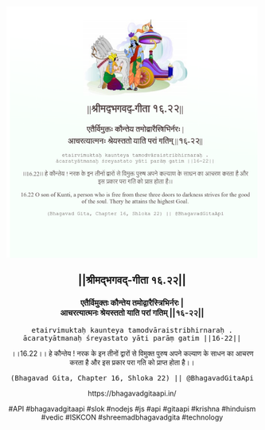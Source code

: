 <img src="../../asset/BG_16_22.png"/>
<center><h2>||श्रीमद्‍भगवद्‍-गीता १६.२२||</h2>
<h3>एतैर्विमुक्तः कौन्तेय तमोद्वारैस्त्रिभिर्नरः |<br/>आचरत्यात्मनः श्रेयस्ततो याति परां गतिम् ||१६-२२||</h3>
<pre>etairvimuktaḥ kaunteya tamodvāraistribhirnaraḥ .<br/>ācaratyātmanaḥ śreyastato yāti parāṃ gatim ||16-22||</pre>
<p>।।16.22।। हे कौन्तेय ! नरक के इन तीनों द्वारों से विमुक्त पुरुष अपने कल्याण के साधन का आचरण करता है और इस प्रकार परा गति को प्राप्त होता है।।</p>
<pre>(Bhagavad Gita, Chapter 16, Shloka 22) || @BhagavadGitaApi</pre><p>https://bhagavadgitaapi.in/</p><p>#API #bhagavadgitaapi #slok #nodejs #js #api #gitaapi #krishna #hinduism #vedic #ISKCON #shreemadbhagavadgita #technology</p></center>